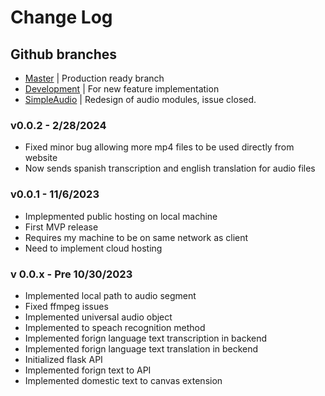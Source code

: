 # Change Log

## Github branches

- [Master](https://github.com/WilliamRamsey/LiveTranslate) | Production ready branch
- [Development](https://github.com/WilliamRamsey/LiveTranslate/tree/development) | For new feature implementation
- [SimpleAudio](https://github.com/WilliamRamsey/LiveTranslate/tree/simple_audio) | Redesign of audio modules, issue closed.

### v0.0.2 - 2/28/2024

- Fixed minor bug allowing more mp4 files to be used directly from website
- Now sends spanish transcription and english translation for audio files

### v0.0.1 - 11/6/2023

- Implepmented public hosting on local machine
- First MVP release
- Requires my machine to be on same network as client
- Need to implement cloud hosting

### v 0.0.x - Pre 10/30/2023

- Implemented local path to audio segment
- Fixed ffmpeg issues
- Implemented universal audio object
- Implemented to speach recognition method
- Implemented forign language text transcription in backend
- Implemented forign language text translation in beckend
- Initialized flask API
- Implemented forign text to API
- Implemented domestic text to canvas extension
